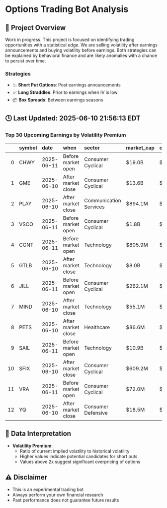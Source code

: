 # Options Trading Bot Analysis

## 🚀 Project Overview
Work in progress. This project is focused on identifying trading opportunities with a statistical edge.
We are selling volatility after earnings announcements and buying volatility before earnings.
Both strategies can be explained by behavioral finance and are likely anomalies with a chance to persist over time.

### Strategies
- 📉 **Short Put Options**: Post earnings announcements
- 📈 **Long Straddles**: Prior to earnings when IV is low
- 📦 **Box Spreads**: Between earnings seasons

## 🕒 Last Updated: 2025-06-10 21:56:13 EDT

### Top 30 Upcoming Earnings by Volatility Premium

|    | symbol   | date       | when               | sector                 | market_cap   | close   | hv_current   | iv_current   | vol_premium   |
|---:|:---------|:-----------|:-------------------|:-----------------------|:-------------|:--------|:-------------|:-------------|:--------------|
|  0 | CHWY     | 2025-06-11 | Before market open | Consumer Cyclical      | $19.0B       | $46.51  | 29.04%       | 56.27%       | 1.94x         |
|  1 | GME      | 2025-06-10 | After market close | Consumer Cyclical      | $13.6B       | $30.34  | 59.60%       | 82.80%       | 1.39x         |
|  2 | PLAY     | 2025-06-10 | After market close | Communication Services | $894.1M      | $25.57  | 70.46%       | 90.39%       | 1.28x         |
|  3 | VSCO     | 2025-06-11 | Before market open | Consumer Cyclical      | $1.8B        | $22.72  | 58.23%       | 72.32%       | 1.24x         |
|  4 | CGNT     | 2025-06-11 | Before market open | Technology             | $805.9M      | $11.20  | nan%         | nan%         | nanx          |
|  5 | GTLB     | 2025-06-10 | After market close | Technology             | $8.0B        | $48.64  | nan%         | nan%         | nanx          |
|  6 | JILL     | 2025-06-11 | Before market open | Consumer Cyclical      | $262.1M      | $17.15  | nan%         | nan%         | nanx          |
|  7 | MIND     | 2025-06-10 | After market close | Technology             | $55.1M       | $6.91   | nan%         | nan%         | nanx          |
|  8 | PETS     | 2025-06-10 | After market close | Healthcare             | $86.6M       | $4.12   | nan%         | nan%         | nanx          |
|  9 | SAIL     | 2025-06-11 | Before market open | Technology             | $10.9B       | $19.18  | nan%         | nan%         | nanx          |
| 10 | SFIX     | 2025-06-10 | After market close | Consumer Cyclical      | $609.2M      | $4.73   | nan%         | nan%         | nanx          |
| 11 | VRA      | 2025-06-11 | Before market open | Consumer Cyclical      | $72.0M       | $2.58   | nan%         | nan%         | nanx          |
| 12 | YQ       | 2025-06-10 | After market close | Consumer Defensive     | $18.5M       | $2.09   | nan%         | nan%         | nanx          |

## 📝 Data Interpretation

- **Volatility Premium**: 
  - Ratio of current implied volatility to historical volatility
  - Higher values indicate potential candidates for short puts
  - Values above 2x suggest significant overpricing of options

## ⚠️ Disclaimer
- This is an experimental trading bot
- Always perform your own financial research
- Past performance does not guarantee future results
